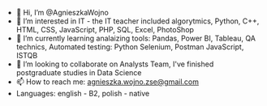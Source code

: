 - 👋 Hi, I’m @AgnieszkaWojno
- 👀 I’m interested in IT - the IT teacher included algorytmics, Python, C++, HTML, CSS, JavaScript, PHP, SQL, Excel, PhotoShop
- 🌱 I’m currently learning analaizing tools: Pandas, Power BI, Tableau, QA technics, Automated testing: Python Selenium, Postman JavaScript, ISTQB
- 💞️ I’m looking to collaborate on Analysts Team, I've finished postgraduate studies in Data Science
- 📫 How to reach me: agnieszka.wojno.zse@gmail.com
- Languages: english - B2, polish - native

<!---
AgnieszkaWojno/AgnieszkaWojno is a ✨ special ✨ repository because its `README.md` (this file) appears on your GitHub profile.
You can click the Preview link to take a look at your changes.
--->
